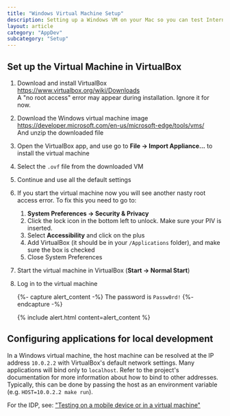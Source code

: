```yaml
---
title: "Windows Virtual Machine Setup"
description: Setting up a Windows VM on your Mac so you can test Internet Explorer
layout: article
category: "AppDev"
subcategory: "Setup"
---
```


## Set up the Virtual Machine in VirtualBox

1. Download and install VirtualBox <br />
   <https://www.virtualbox.org/wiki/Downloads> <br />
   A "no root access" error may appear during installation. Ignore it for now.

2. Download the Windows virtual machine image <br />
   <https://developer.microsoft.com/en-us/microsoft-edge/tools/vms/> <br />
   And unzip the downloaded file

3. Open the VirtualBox app, and use go to **File → Import Appliance...** to install the virtual machine

4. Select the `.ovf` file from the downloaded VM

5. Continue and use all the default settings

6. If you start the virtual machine now you will see another nasty root access error.
   To fix this you need to go to:

    1. **System Preferences → Security & Privacy**
    2. Click the lock icon in the bottom left to unlock. Make sure your PIV is inserted.
    3. Select **Accessibility** and click on the plus
    4. Add VirtualBox (it should be in your `/Applications` folder), and make sure the box is checked
    5. Close System Preferences

7. Start the virtual machine in VirtualBox (**Start → Normal Start**)

8. Log in to the virtual machine

   {%- capture alert_content -%}
   The password is `Passw0rd!`
   {%- endcapture -%}

   {% include alert.html content=alert_content %}

## Configuring applications for local development

In a Windows virtual machine, the host machine can be resolved at the IP address `10.0.2.2` with VirtualBox's default network settings. Many applications will bind only to `localhost`. Refer to the project's documentation for more information about how to bind to other addresses. Typically, this can be done by passing the host as an environment variable (e.g. `HOST=10.0.2.2 make run`).

For the IDP, see: ["Testing on a mobile device or in a virtual machine"](https://github.com/18F/identity-idp#testing-on-a-mobile-device-or-in-a-virtual-machine)
